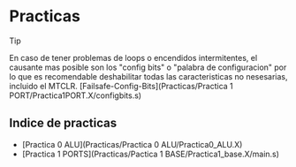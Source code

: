 # Practicas

> [!TIP]
> En caso de tener problemas de loops o encendidos intermitentes, el causante mas posible son los "config bits" o "palabra de configuracion" por lo que es recomendable deshabilitar todas las caracteristicas no nesesarias, incluido el MTCLR. [Failsafe-Config-Bits](Practicas/Practica 1 PORT/Practica1PORT.X/configbits.s)

## Indice de practicas

- [Practica 0 ALU](Practicas/Practica 0 ALU/Practica0_ALU.X)
- [Practica 1 PORTS](Practicas/Pactica 1 BASE/Practica1_base.X/main.s)